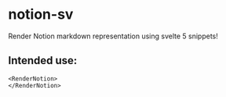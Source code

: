 # notion-sv

Render Notion markdown representation using svelte 5 snippets!


## Intended use:
```svelte
<RenderNotion>
</RenderNotion>
```
